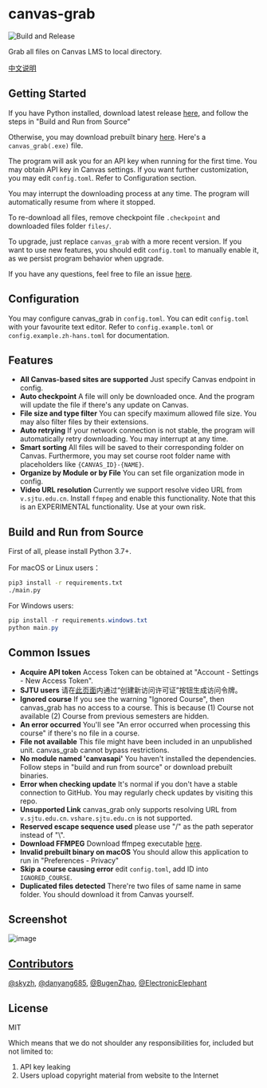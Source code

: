 # canvas-grab

![Build and Release](https://github.com/skyzh/canvas_grab/workflows/Build%20and%20Release/badge.svg)

Grab all files on Canvas LMS to local directory.

[中文说明](https://github.com/skyzh/canvas_grab/blob/master/README_zh-hans.md)

## Getting Started

If you have Python installed, download latest release
[here](https://github.com/skyzh/canvas_grab/archive/master.zip),
and follow the steps in "Build and Run from Source"

Otherwise, you may download prebuilt binary [here](https://github.com/skyzh/canvas_grab/releases). Here's a `canvas_grab(.exe)` file.

The program will ask you for an API key when running for the 
first time. You may obtain API key in Canvas settings. If you
want further customization, you may edit `config.toml`. Refer to
Configuration section.

You may interrupt the downloading process at any time. The program will automatically resume from where it stopped.

To re-download all files, remove checkpoint file `.checkpoint` and downloaded files folder `files/`.

To upgrade, just replace `canvas_grab` with a more recent version. If you want to use new
features, you should edit `config.toml` to manually enable it, as we persist program
behavior when upgrade.

If you have any questions, feel free to file an issue [here](https://github.com/skyzh/canvas_grab/issues).

## Configuration

You may configure canvas_grab in `config.toml`.
You can edit `config.toml` with your favourite text editor.
Refer to `config.example.toml` or `config.example.zh-hans.toml`
for documentation.

## Features

- **All Canvas-based sites are supported** Just specify Canvas endpoint in config.
- **Auto checkpoint** A file will only be downloaded once. And the program will update the file if there's any update on Canvas.
- **File size and type filter** You can specify maximum allowed file size. You may also filter files by their extensions.
- **Auto retrying** If your network connection is not stable, the program will automatically retry downloading. You may interrupt at any time.
- **Smart sorting** All files will be saved to their corresponding folder on Canvas. Furthermore, you may set course root folder name with placeholders like `{CANVAS_ID}-{NAME}`.
- **Organize by Module or by File** You can set file organization mode in config.
- **Video URL resolution** Currently we support resolve video URL from `v.sjtu.edu.cn`. Install `ffmpeg` and enable this functionality. Note that this is an EXPERIMENTAL functionality. Use at your own risk.

## Build and Run from Source

First of all, please install Python 3.7+.

For macOS or Linux users：

```bash
pip3 install -r requirements.txt
./main.py
```

For Windows users:
```powershell
pip install -r requirements.windows.txt
python main.py
```

## Common Issues

* **Acquire API token** Access Token can be obtained at "Account - Settings - New Access Token".
* **SJTU users** 请在[此页面](https://oc.sjtu.edu.cn/profile/settings#access_tokens_holder)内通过“创建新访问许可证”按钮生成访问令牌。
* **Ignored course** If you see the warning "Ignored Course", then canvas_grab has no access to a course. This is because (1) Course not available (2) Course from previous semesters are hidden.
* **An error occurred** You'll see "An error occurred when processing this course" if there's no file in a course.
* **File not available** This file might have been included in an unpublished unit. canvas_grab cannot bypass restrictions.
* **No module named 'canvasapi'** You haven't installed the dependencies. Follow steps in "build and run from source" or download prebuilt binaries.
* **Error when checking update** It's normal if you don't have a stable connection to GitHub. You may regularly check updates by visiting this repo.
* **Unsupported Link** canvas_grab only supports resolving URL from `v.sjtu.edu.cn`. `vshare.sjtu.edu.cn` is not supported.
* **Reserved escape sequence used** please use "/" as the path seperator instead of "\\".
* **Download FFMPEG** Download ffmpeg executable [here](https://www.ffmpeg.org/download.html).
* **Invalid prebuilt binary on macOS** You should allow this application to run in "Preferences - Privacy"
* **Skip a course causing error** edit `config.toml`, add ID into `IGNORED_COURSE`.
* **Duplicated files detected** There're two files of same name in same folder. You should download it from Canvas yourself.

## Screenshot

![image](https://user-images.githubusercontent.com/4198311/77220717-ee38b800-6b7d-11ea-8b5c-ac9b18fded5e.png)

## [Contributors](https://github.com/skyzh/canvas_grab/graphs/contributors)

[@skyzh](https://github.com/skyzh), 
[@danyang685](https://github.com/danyang685),
[@BugenZhao](https://github.com/BugenZhao),
[@ElectronicElephant](https://github.com/ElectronicElephant)

## License

MIT

Which means that we do not shoulder any responsibilities for, included but not limited to:

1. API key leaking
2. Users upload copyright material from website to the Internet
